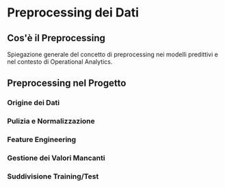 # Preprocessing dei Dati

## Cos'è il Preprocessing

Spiegazione generale del concetto di preprocessing nei modelli predittivi e nel contesto di Operational Analytics.

## Preprocessing nel Progetto

### Origine dei Dati
### Pulizia e Normalizzazione
### Feature Engineering
### Gestione dei Valori Mancanti
### Suddivisione Training/Test

